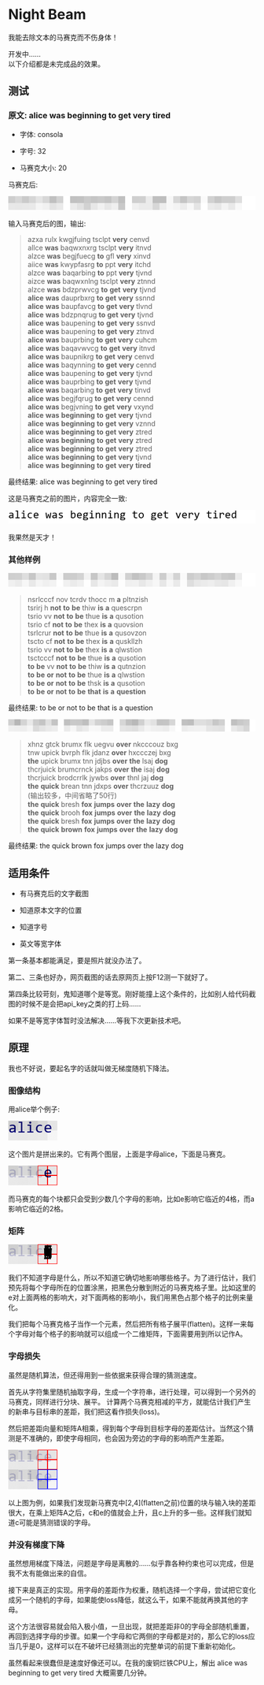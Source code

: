 # Night Beam

我能去除文本的马赛克而不伤身体！

开发中……  
以下介绍都是未完成品的效果。


## 测试

### 原文: alice was beginning to get very tired

+ 字体: consola

+ 字号: 32

+ 马赛克大小: 20

马赛克后: 

![./测试结果/alice-was.png](./测试结果/alice-was.png)

输入马赛克后的图，输出: 

> azxa rulx kwgjfuing tsclpt **very** cenvd  
> allce **was** baqwxnxrg tsclpt **very** itnvd  
> alzce **was** begjfuecg **to** gfl **very** xinvd  
> aiice **was** kwypfasrg **to** ppt **very** itchd  
> alzce **was** baqarbing **to** ppt **very** tjvnd  
> aizce **was** baqwxnlng tsclpt **very** ztnnd  
> alzce **was** bdzprwvcg **to** **get** **very** tjvnd  
> **alice** **was** dauprbxrg **to** **get** **very** ssnnd  
> **alice** **was** baupfavcg **to** **get** **very** tlvnd  
> **alice** **was** bdzpnqrug **to** **get** **very** tjvnd  
> **alice** **was** baupening **to** **get** **very** ssnvd  
> **alice** **was** baupening **to** **get** **very** ztnvd  
> **alice** **was** bauprbing **to** **get** **very** cuhcm  
> **alice** **was** baqavwvcg **to** **get** **very** itnvd  
> **alice** **was** baupnikrg **to** **get** **very** cenvd  
> **alice** **was** baqynning **to** **get** **very** cennd  
> **alice** **was** baupening **to** **get** **very** tjvnd  
> **alice** **was** bauprbing **to** **get** **very** tjvnd  
> **alice** **was** baqarbing **to** **get** **very** tinvd  
> **alice** **was** begjfqrug **to** **get** **very** cennd  
> **alice** **was** begjvning **to** **get** **very** vxynd  
> **alice** **was** **beginning** **to** **get** **very** tjvnd  
> **alice** **was** **beginning** **to** **get** **very** vznnd  
> **alice** **was** **beginning** **to** **get** **very** ztred  
> **alice** **was** **beginning** **to** **get** **very** ztred  
> **alice** **was** **beginning** **to** **get** **very** ztred  
> **alice** **was** **beginning** **to** **get** **very** tjvnd  
> **alice** **was** **beginning** **to** **get** **very** **tired**  

最终结果: alice was beginning to get very tired


这是马赛克之前的图片，内容完全一致: 

![./测试结果/alice-was(ori).png](./测试结果/alice-was(ori).png)  

我果然是天才！

### 其他样例

![./测试结果/to-be.png](./测试结果/to-be.png)  

> nsrlcccf nov tcrdv thocc m **a** pltnzish  
> tsrirj h **not** **to** **be** thiw **is** **a** quescrpn  
> tsrio vv **not** **to** **be** thue **is** **a** qusotion  
> tsrio cf **not** **to** **be** thex **is** **a** quovsion  
> tsrlcrur **not** **to** **be** thue **is** **a** qusovzon  
> tscto cf **not** **to** **be** thex **is** **a** quskllzh  
> tsrio vv **not** **to** **be** thex **is** **a** qlwstion  
> tsctcccf **not** **to** **be** thue **is** **a** qusotion  
> **to** **be** vv **not** **to** **be** thiw **is** **a** qutnzion  
> **to** **be** **or** **not** **to** **be** thue **is** **a** qlwstion  
> **to** **be** **or** **not** **to** **be** thsk **is** **a** qusotion  
> **to** **be** **or** **not** **to** **be** **that** **is** **a** **question**  

最终结果: to be or not to be that is a question

![./测试结果/the-quick.png](./测试结果/the-quick.png)  

> xhnz gtck brumx flk uegvu **over** nkcccouz bxg  
> tnw upick bvrph flk jdanz **over** hxccczej bxg  
> **the** upick brumx tnn jdjbs **over** **the** lsaj **dog**  
> thcrjuick brumcrnck jakps **over** **the** isaj **dog**  
> thcrjuick brodcrrlk jywbs **over** thnl jaj **dog**  
> **the** **quick** brean tnn jdxps **over** thcrzuuz **dog**  
> (输出较多，中间省略了50行)  
> **the** **quick** bresh **fox** **jumps** **over** **the** **lazy** **dog**  
> **the** **quick** brooh **fox** **jumps** **over** **the** **lazy** **dog**  
> **the** **quick** bresh **fox** **jumps** **over** **the** **lazy** **dog**  
> **the** **quick** **brown** **fox** **jumps** **over** **the** **lazy** **dog**  

最终结果: the quick brown fox jumps over the lazy dog


## 适用条件

+ 有马赛克后的文字截图

+ 知道原本文字的位置

+ 知道字号

+ 英文等宽字体

第一条基本都能满足，要是照片就没办法了。

第二、三条也好办，网页截图的话去原网页上按F12测一下就好了。

第四条比较苛刻，鬼知道哪个是等宽。刚好能撞上这个条件的，比如别人给代码截图的时候不是会把api_key之类的打上码……

如果不是等宽字体暂时没法解决……等我下次更新技术吧。


## 原理

我也不好说，要起名字的话就叫做无梯度随机下降法。


### 图像结构

用alice举个例子: 

![原理/alice.png](原理/alice.png)

这个图片是拼出来的。它有两个图层，上面是字母alice，下面是马赛克。

![原理/alice的e.png](原理/alice的e.png)

而马赛克的每个块都只会受到少数几个字母的影响，比如e影响它临近的4格，而a影响它临近的2格。


### 矩阵

![原理/alice的e黑.png](原理/alice的e黑.png)

我们不知道字母是什么，所以不知道它确切地影响哪些格子。为了进行估计，我们预先将每个字母所在的位置涂黑，把黑色分散到附近的马赛克格子里。比如这里的e对上面两格的影响大，对下面两格的影响小，我们用黑色占那个格子的比例来量化。

我们把每个马赛克格子当作一个元素，然后把所有格子展平(flatten)。这样一来每个字母对每个格子的影响就可以组成一个二维矩阵，下面需要用到所以记作A。


### 字母损失

虽然是随机算法，但还得用到一些依据来获得合理的猜测速度。

首先从字符集里随机抽取字母，生成一个字符串，进行处理，可以得到一个另外的马赛克，同样进行分块、展平。
计算两个马赛克相减的平方，就能估计我们产生的新串与目标串的差距，我们把这看作损失(loss)。

然后把差距向量和矩阵A相乘，得到每个字母到目标字母的差距估计。当然这个猜测是不准确的，即使字母相同，也会因为旁边的字母的影响而产生差距。

![原理/ee.png](原理/ee.png)

以上图为例，如果我们发现新马赛克中\[2,4\](flatten之前)位置的块与输入块的差距很大，在乘上矩阵A之后，c和e的值就会上升，且c上升的多一些。这样我们就知道c可能是猜测错误的字母。


### 并没有梯度下降

虽然想用梯度下降法，问题是字母是离散的……似乎靠各种约束也可以完成，但是我不太有能做出来的自信。

接下来是真正的实现。用字母的差距作为权重，随机选择一个字母，尝试把它变化成另一个随机的字母，如果能使loss降低，就这么干，如果不能就再换其他的字母。

这个方法很容易就会陷入极小值，一旦出现，就把差距非0的字母全部随机重置，再回到选择字母的步骤。如果一个字母和它两侧的字母都是对的，那么它的loss应当几乎是0，这样可以在不破坏已经猜测出的完整单词的前提下重新初始化。

虽然看起来很蠢但是速度好像还可以。在我的废铜烂铁CPU上，解出 alice was beginning to get very tired 大概需要几分钟。
